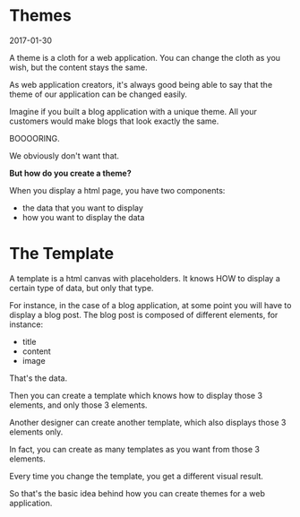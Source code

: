 Themes
====================
2017-01-30



A theme is a cloth for a web application.
You can change the cloth as you wish, but the content stays the same.



As web application creators, it's always good being able to say that the
theme of our application can be changed easily.
 
 
Imagine if you built a blog application with a unique theme.
All your customers would make blogs that look exactly the same.

BOOOORING.

We obviously don't want that.


**But how do you create a theme?**


When you display a html page, you have two components:
 
- the data that you want to display
- how you want to display the data 


The Template
=================

A template is a html canvas with placeholders.
It knows HOW to display a certain type of data, but only that type.


For instance, in the case of a blog application, at some point you will have to display
a blog post.
The blog post is composed of different elements, for instance:

- title
- content
- image


That's the data.

Then you can create a template which knows how to display 
those 3 elements, and only those 3 elements.
 
Another designer can create another template, which also displays those 3 elements only.
 
In fact, you can create as many templates as you want from those 3 elements.

Every time you change the template, you get a different visual result.

So that's the basic idea behind how you can create themes for a web application.









